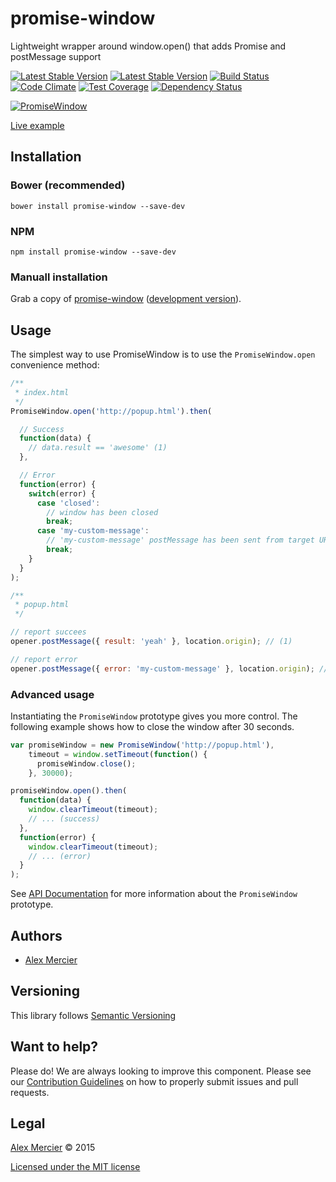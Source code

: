 promise-window
==============

Lightweight wrapper around window.open() that adds Promise and postMessage support

[![Latest Stable Version](https://img.shields.io/bower/v/promise-window.svg?style=flat-square)](http://bower.io/search/?q=promise-window)
[![Latest Stable Version](https://img.shields.io/npm/v/promise-window.svg?style=flat-square)](https://www.npmjs.com/package/promise-window)
[![Build Status](https://img.shields.io/travis/amercier/promise-window/master.svg?style=flat-square)](https://travis-ci.org/amercier/promise-window)
[![Code Climate](https://img.shields.io/codeclimate/github/amercier/promise-window.svg?style=flat-square)](https://codeclimate.com/github/amercier/promise-window)
[![Test Coverage](http://img.shields.io/coveralls/amercier/promise-window/master.svg?style=flat-square)](https://coveralls.io/r/amercier/promise-window?branch=master)
[![Dependency Status](http://img.shields.io/gemnasium/amercier/promise-window.svg?style=flat-square)](https://gemnasium.com/amercier/promise-window)

[![PromiseWindow](https://cloud.githubusercontent.com/assets/1246795/6099683/cdd9e59c-afb3-11e4-92a3-f1688990984f.png)](http://amercier.github.io/promise-window/)

[Live example](http://amercier.github.io/promise-window/)


Installation
------------

### Bower (recommended) ###

    bower install promise-window --save-dev

### NPM ###

    npm install promise-window --save-dev

### Manuall installation ###

Grab a copy of [promise-window](https://raw.githubusercontent.com/amercier/promise-window/master/dist/promise-window.min.js)
([development version](https://raw.githubusercontent.com/amercier/promise-window/master/dist/promise-window.js)).


Usage
-----

The simplest way to use PromiseWindow is to use the `PromiseWindow.open`
convenience method:

```javascript
/**
 * index.html
 */
PromiseWindow.open('http://popup.html').then(

  // Success
  function(data) {
    // data.result == 'awesome' (1)
  },

  // Error
  function(error) {
    switch(error) {
      case 'closed':
        // window has been closed
        break;
      case 'my-custom-message':
        // 'my-custom-message' postMessage has been sent from target URL (2)
        break;
    }
  }
);
```

```javascript
/**
 * popup.html
 */

// report succees
opener.postMessage({ result: 'yeah' }, location.origin); // (1)

// report error
opener.postMessage({ error: 'my-custom-message' }, location.origin); // (2)
```


### Advanced usage ###

Instantiating the `PromiseWindow` prototype gives you more control. The
following example shows how to close the window after 30 seconds.

```javascript
var promiseWindow = new PromiseWindow('http://popup.html'),
    timeout = window.setTimeout(function() {
      promiseWindow.close();
    }, 30000);

promiseWindow.open().then(
  function(data) {
    window.clearTimeout(timeout);
    // ... (success)
  },
  function(error) {
    window.clearTimeout(timeout);
    // ... (error)
  }
);
```

See [API Documentation](http://amercier.github.io/promise-window/api/#!/api/PromiseWindow)
for more information about the `PromiseWindow` prototype.


Authors
-------

- [Alex Mercier](https://amercier.com/)


Versioning
----------

This library follows [Semantic Versioning](http://semver.org)


Want to help?
-------

Please do! We are always looking to improve this component. Please see our
[Contribution Guidelines](https://github.com/amercier/promise-window/blob/master/CONTRIBUTING.md)
on how to properly submit issues and pull requests.


Legal
-----

[Alex Mercier](https://amercier.com/) © 2015

[Licensed under the MIT license](http://opensource.org/licenses/MIT)
